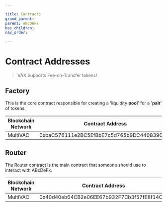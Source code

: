 ```yaml
---

title: Contracts
grand_parent:
parent: ABcDeFx
has_children:
nav_order:

---
```


# Contract Addresses
> VAX Supports Fee-on-Transfer tokens!

## Factory
This is the core contract responsible for creating a 'liquidity **pool**' for a '**pair**' of tokens.

Blockchain Network | Contract Address
------------------ | ----------------
MultiVAC           | 0xbaC576111e2BC5EfBbE7c5d765b9DC44083901fD

## Router
The Router contract is the main contract that someone should use to interact with ABcDeFx.

Blockchain Network | Contract Address
------------------ | ----------------
MultiVAC           | 0x40d40eb64CB2e06EE67b932F7Cb3f57fE8f14C2f